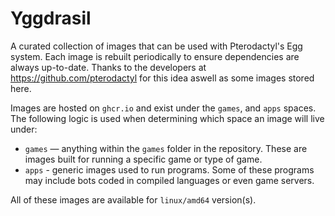 # Yggdrasil
A curated collection of images that can be used with Pterodactyl's Egg system. Each image is rebuilt
periodically to ensure dependencies are always up-to-date. Thanks to the developers at https://github.com/pterodactyl for this idea aswell as some images stored here.

Images are hosted on `ghcr.io` and exist under the `games`, and `apps` spaces. The following logic
is used when determining which space an image will live under:

* `games` — anything within the `games` folder in the repository. These are images built for running a specific game
or type of game.
* `apps` - generic images used to run programs. Some of these programs may include bots coded in compiled languages or even game servers.

All of these images are available for `linux/amd64` version(s).
